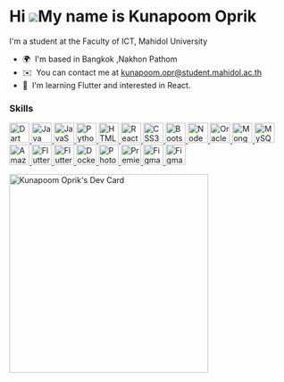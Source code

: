 Hi ![](https://user-images.githubusercontent.com/18350557/176309783-0785949b-9127-417c-8b55-ab5a4333674e.gif)My name is Kunapoom Oprik
======================================================================================================================================

I'm a student at the Faculty of ICT, Mahidol University

*   🌍  I'm based in Bangkok ,Nakhon Pathom
*   ✉️  You can contact me at [kunapoom.opr@student.mahidol.ac.th](mailto:kunapoom.opr@student.mahidol.ac.th)
*   🧠  I'm learning Flutter and interested in React.

### Skills


<p align="left">
   <a href="https://dart.dev/" target="_blank" rel="noreferrer">
        <img src="https://raw.githubusercontent.com/danielcranney/readme-generator/main/public/icons/skills/dart-colored.svg" width="36" height="36" alt="Dart" />
      </a>
      <a href="https://www.oracle.com/java/" target="_blank" rel="noreferrer">
        <img src="https://raw.githubusercontent.com/danielcranney/readme-generator/main/public/icons/skills/java-colored.svg" width="36" height="36" alt="Java" />
      </a>
      <a href="https://developer.mozilla.org/en-US/docs/Web/JavaScript" target="_blank" rel="noreferrer">
        <img src="https://raw.githubusercontent.com/danielcranney/readme-generator/main/public/icons/skills/javascript-colored.svg" width="36" height="36" alt="JavaScript" />
      </a>
      <a href="https://www.python.org/" target="_blank" rel="noreferrer">
        <img src="https://raw.githubusercontent.com/danielcranney/readme-generator/main/public/icons/skills/python-colored.svg" width="36" height="36" alt="Python" />
      </a>
      <a href="https://developer.mozilla.org/en-US/docs/Glossary/HTML5" target="_blank" rel="noreferrer">
        <img src="https://raw.githubusercontent.com/danielcranney/readme-generator/main/public/icons/skills/html5-colored.svg" width="36" height="36" alt="HTML5" />
      </a>
      <a href="https://reactjs.org/" target="_blank" rel="noreferrer">
        <img src="https://raw.githubusercontent.com/danielcranney/readme-generator/main/public/icons/skills/react-colored.svg" width="36" height="36" alt="React" />
      </a>
      <a href="https://www.w3.org/TR/CSS/#css" target="_blank" rel="noreferrer">
        <img src="https://raw.githubusercontent.com/danielcranney/readme-generator/main/public/icons/skills/css3-colored.svg" width="36" height="36" alt="CSS3" />
      </a>
      <a href="https://getbootstrap.com/" target="_blank" rel="noreferrer">
        <img src="https://raw.githubusercontent.com/danielcranney/readme-generator/main/public/icons/skills/bootstrap-colored.svg" width="36" height="36" alt="Bootstrap" />
      </a>
      <a href="https://nodejs.org/en/" target="_blank" rel="noreferrer">
        <img src="https://raw.githubusercontent.com/danielcranney/readme-generator/main/public/icons/skills/nodejs-colored.svg" width="36" height="36" alt="NodeJS" />
      </a>
      <a href="https://www.oracle.com/uk/index.html" target="_blank" rel="noreferrer">
        <img src="https://raw.githubusercontent.com/danielcranney/readme-generator/main/public/icons/skills/oracle-colored.svg" width="36" height="36" alt="Oracle" />
      </a>
      <a href="https://www.mongodb.com/" target="_blank" rel="noreferrer">
        <img src="https://raw.githubusercontent.com/danielcranney/readme-generator/main/public/icons/skills/mongodb-colored.svg" width="36" height="36" alt="MongoDB" />
      </a>
      <a href="https://www.mysql.com/" target="_blank" rel="noreferrer">
        <img src="https://raw.githubusercontent.com/danielcranney/readme-generator/main/public/icons/skills/mysql-colored.svg" width="36" height="36" alt="MySQL" />
      </a>
      <a href="https://aws.amazon.com" target="_blank" rel="noreferrer">
        <img src="https://raw.githubusercontent.com/danielcranney/readme-generator/main/public/icons/skills/aws-colored.svg" width="36" height="36" alt="Amazon Web Services" />
      </a>
      <a href="https://flutter.dev/" target="_blank" rel="noreferrer">
        <img src="https://raw.githubusercontent.com/danielcranney/readme-generator/main/public/icons/skills/flutter-colored.svg" width="36" height="36" alt="Flutter" />
      </a>
      <a href="https://flutterflow.io/" target="_blank" rel="noreferrer">
        <img src="https://lh3.googleusercontent.com/xo1V908SxwfEweKToJy3FD8JCFbrhwrIZAOFkB_bESc8yYF0-1EHq_9R5zU-7k0tkCO4LIpXMrKH8_cjoCi0" width="36" height="36" alt="Flutter" />
      </a>
      <a href="https://www.docker.com/" target="_blank" rel="noreferrer">
        <img src="https://raw.githubusercontent.com/danielcranney/readme-generator/main/public/icons/skills/docker-colored.svg" width="36" height="36" alt="Docker" />
      </a>
      <a href="https://www.adobe.com/uk/products/photoshop.html" target="_blank" rel="noreferrer">
        <img src="https://raw.githubusercontent.com/danielcranney/readme-generator/main/public/icons/skills/photoshop-colored.svg" width="36" height="36" alt="Photoshop" />
      </a>
      <a href="https://www.adobe.com/uk/products/premiere.html" target="_blank" rel="noreferrer">
        <img src="https://raw.githubusercontent.com/danielcranney/readme-generator/main/public/icons/skills/premierepro-colored.svg" width="36" height="36" alt="Premiere Pro" />
      </a>
      <a href="https://www.figma.com/" target="_blank" rel="noreferrer">
        <img src="https://raw.githubusercontent.com/danielcranney/readme-generator/main/public/icons/skills/figma-colored.svg" width="36" height="36" alt="Figma" />
      </a>
      <a href="https://www.mathworks.com/products/matlab.html" target="_blank" rel="noreferrer">
        <img src="https://upload.wikimedia.org/wikipedia/commons/thumb/2/21/Matlab_Logo.png/670px-Matlab_Logo.png" width="36" height="36" alt="Figma" />
      </a>
</p>
<a href="https://app.daily.dev/kunapoom"><img src="https://api.daily.dev/devcards/v2/kcVE8uvQeEUOhKKH6hxSD.png?r=84r&type=default" width="356" alt="Kunapoom Oprik's Dev Card"/></a>
